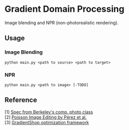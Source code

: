 # Gradient Domain Processing
Image blending and NPR (non-photorealistic rendering).

## Usage
### Image Blending
```
python main.py <path to source> <path to target>
```

### NPR
```
python main.py <path to image> [-TODO]
```

## Reference
[1] [Spec from Berkeley's comp. photo class](https://inst.eecs.berkeley.edu/~cs194-26/fa16/hw/proj4g-gradient/index.html)  
[2] [Poisson Image Editing by Pérez et al.](http://cs.brown.edu/courses/csci1950-g/asgn/proj2/resources/PoissonImageEditing.pdf)  
[3] [GradientShop optimization framework](http://grail.cs.washington.edu/projects/gradientshop/demos/gs_paper_TOG_2009.pdf)
